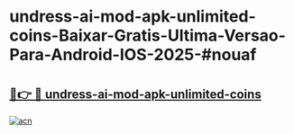 # undress-ai-mod-apk-unlimited-coins-Baixar-Gratis-Ultima-Versao-Para-Android-IOS-2025-#nouaf

# <h2><a href="https://ainizakaria.my?title=undress-ai-mod-apk-unlimited-coins&ref=24M">🔗👉 🔴 undress-ai-mod-apk-unlimited-coins</a></h2>

[![acn](https://github.com/user-attachments/assets/0f9c940e-d8b0-45ae-aac7-cd30a18b3e1c)](https://ainizakaria.my?title=undress-ai-mod-apk-unlimited-coins&ref=24M)

